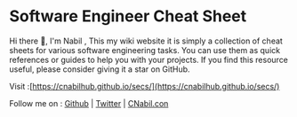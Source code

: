 # Software Engineer Cheat Sheet
Hi there 👋, I'm Nabil , This my wiki website it is simply a collection of cheat sheets for various software engineering tasks. You can use them as quick references or guides to help you with your projects. If you find this resource useful, please consider giving it a star on GitHub.

Visit :[https://cnabilhub.github.io/secs/](https://cnabilhub.github.io/secs/)

Follow me on : 
[Github](https://github.com/cnabilhub)  |
[Twitter](https://github.com/cnabilhub) | [CNabil.con](https://cnabil.com)
